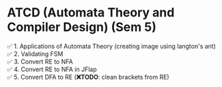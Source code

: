 # ATCD (Automata Theory and Compiler Design) (Sem 5)

✅ 1. Applications of Automata Theory (creating image using langton's ant)<br>
✅ 2. Validating FSM<br>
✅ 3. Convert RE to NFA<br>
✅ 4. Convert RE to NFA in JFlap<br>
✅ 5. Convert DFA to RE (**❌TODO**: clean brackets from RE)<br>

